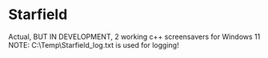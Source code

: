 # Starfield
Actual, BUT IN DEVELOPMENT, 2 working c++ screensavers for Windows 11<br>
NOTE: C:\Temp\Starfield_log.txt is used for logging!